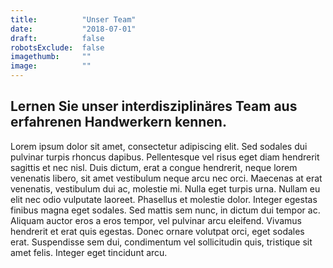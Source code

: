 ```yaml
---
title:          "Unser Team"
date:           "2018-07-01"
draft:          false
robotsExclude:  false
imagethumb:     ""
image:          ""
---
```

## Lernen Sie unser interdisziplinäres Team aus erfahrenen Handwerkern kennen.


Lorem ipsum dolor sit amet, consectetur adipiscing elit. Sed sodales dui pulvinar turpis rhoncus dapibus. Pellentesque 
vel risus eget diam hendrerit sagittis et nec nisl. Duis dictum, erat a congue hendrerit, neque lorem venenatis libero, 
sit amet vestibulum neque arcu nec orci. Maecenas at erat venenatis, vestibulum dui ac, molestie mi. Nulla eget turpis 
urna. Nullam eu elit nec odio vulputate laoreet. Phasellus et molestie dolor. Integer egestas finibus magna eget sodales. 
Sed mattis sem nunc, in dictum dui tempor ac. Aliquam auctor eros a eros tempor, vel pulvinar arcu eleifend. Vivamus 
hendrerit et erat quis egestas. Donec ornare volutpat orci, eget sodales erat. Suspendisse sem dui, condimentum vel 
sollicitudin quis, tristique sit amet felis. Integer eget tincidunt arcu.
